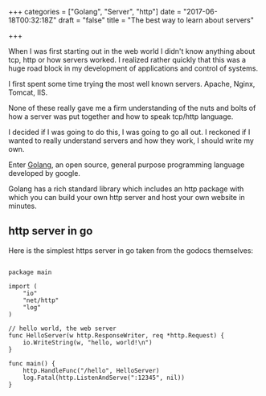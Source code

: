 +++
categories = ["Golang", "Server", "http"]
date = "2017-06-18T00:32:18Z"
draft = "false"
title = "The best way to learn about servers"

+++

When I was first starting out in the web world I didn't know anything about tcp, http or how servers worked. I realized rather quickly that this was a huge road block in my development of applications and control of systems.  

I first spent some time trying the most well known servers. Apache, Nginx, Tomcat, IIS.

None of these really gave me a firm understanding of the nuts and bolts of how a server was put together and how to speak tcp/http language.

I decided if I was going to do this, I was going to go all out. I reckoned if I wanted to really understand servers and how they work, I should write my own.

Enter [Golang](https://golang.org/), an open source, general purpose programming language developed by google.

Golang has a rich standard library which includes an http package with which you can build your own http server and host your own website in minutes.

## http server in go

Here is the simplest https server in go taken from the godocs themselves:



```golang

package main

import (
	"io"
	"net/http"
	"log"
)

// hello world, the web server
func HelloServer(w http.ResponseWriter, req *http.Request) {
	io.WriteString(w, "hello, world!\n")
}

func main() {
	http.HandleFunc("/hello", HelloServer)
	log.Fatal(http.ListenAndServe(":12345", nil))
}

```

